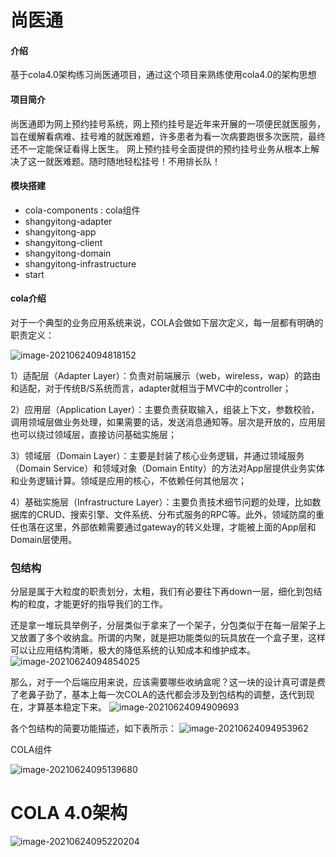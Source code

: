 # 尚医通

#### 介绍
基于cola4.0架构练习尚医通项目，通过这个项目来熟练使用cola4.0的架构思想

#### 项目简介

尚医通即为网上预约挂号系统，网上预约挂号是近年来开展的一项便民就医服务，
旨在缓解看病难、挂号难的就医难题，许多患者为看一次病要跑很多次医院，最终还不一定能保证看得上医生。
网上预约挂号全面提供的预约挂号业务从根本上解决了这一就医难题。随时随地轻松挂号！不用排长队！

#### 模块搭建

- cola-components : cola组件
- shangyitong-adapter 
- shangyitong-app
- shangyitong-client
- shangyitong-domain
- shangyitong-infrastructure
- start

#### cola介绍

对于一个典型的业务应用系统来说，COLA会做如下层次定义，每一层都有明确的职责定义：

![image-20210624094818152](https://gitee.com/mxchen-team/figure-bed/raw/master/images/image-20210624094818152.png)

1）适配层（Adapter Layer）：负责对前端展示（web，wireless，wap）的路由和适配，对于传统B/S系统而言，adapter就相当于MVC中的controller；

2）应用层（Application Layer）：主要负责获取输入，组装上下文，参数校验，调用领域层做业务处理，如果需要的话，发送消息通知等。层次是开放的，应用层也可以绕过领域层，直接访问基础实施层；

3）领域层（Domain Layer）：主要是封装了核心业务逻辑，并通过领域服务（Domain Service）和领域对象（Domain Entity）的方法对App层提供业务实体和业务逻辑计算。领域是应用的核心，不依赖任何其他层次；

4）基础实施层（Infrastructure Layer）：主要负责技术细节问题的处理，比如数据库的CRUD、搜索引擎、文件系统、分布式服务的RPC等。此外，领域防腐的重任也落在这里，外部依赖需要通过gateway的转义处理，才能被上面的App层和Domain层使用。

### 包结构

分层是属于大粒度的职责划分，太粗，我们有必要往下再down一层，细化到包结构的粒度，才能更好的指导我们的工作。

还是拿一堆玩具举例子，分层类似于拿来了一个架子，分包类似于在每一层架子上又放置了多个收纳盒。所谓的内聚，就是把功能类似的玩具放在一个盒子里，这样可以让应用结构清晰，极大的降低系统的认知成本和维护成本。
![image-20210624094854025](https://gitee.com/mxchen-team/figure-bed/raw/master/images/image-20210624094854025.png)

那么，对于一个后端应用来说，应该需要哪些收纳盒呢？这一块的设计真可谓是费了老鼻子劲了，基本上每一次COLA的迭代都会涉及到包结构的调整，迭代到现在，才算基本稳定下来。
![image-20210624094909693](https://gitee.com/mxchen-team/figure-bed/raw/master/images/image-20210624094909693.png)

各个包结构的简要功能描述，如下表所示：
![image-20210624094953962](https://gitee.com/mxchen-team/figure-bed/raw/master/images/image-20210624094953962.png)

COLA组件

![image-20210624095139680](https://gitee.com/mxchen-team/figure-bed/raw/master/images/image-20210624095139680.png)

# COLA 4.0架构

![image-20210624095220204](https://gitee.com/mxchen-team/figure-bed/raw/master/images/image-20210624095220204.png)